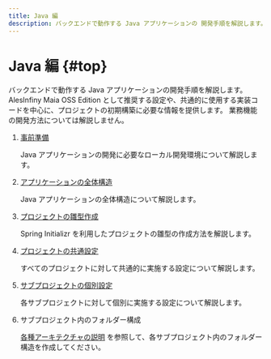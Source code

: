 ```yaml
---
title: Java 編
description: バックエンドで動作する Java アプリケーションの 開発手順を解説します。
---
```


# Java 編 {#top}

バックエンドで動作する Java アプリケーションの開発手順を解説します。
AlesInfiny Maia OSS Edition として推奨する設定や、共通的に使用する実装コードを中心に、プロジェクトの初期構築に必要な情報を提供します。
業務機能の開発方法については解説しません。

1. [事前準備](./preparation.md)

     Java アプリケーションの開発に必要なローカル開発環境について解説します。

1. [アプリケーションの全体構造](./application-structure.md)

    Java アプリケーションの全体構造について解説します。

1. [プロジェクトの雛型作成](./create-project.md)

    Spring Initializr を利用したプロジェクトの雛型の作成方法を解説します。

1. [プロジェクトの共通設定](./common-project-settings.md)

    すべてのプロジェクトに対して共通的に実施する設定について解説します。

1. [サブプロジェクトの個別設定](./sub-project-settings.md)

    各サブプロジェクトに対して個別に実施する設定について解説します。

1. サブプロジェクト内のフォルダー構成

    [各種アーキテクチャの説明](../../../app-architecture/index.md) を参照して、各サブプロジェクト内のフォルダー構造を作成してください。
